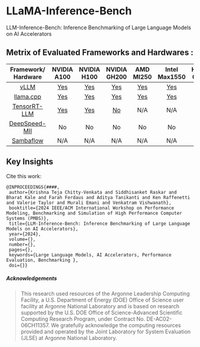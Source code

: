 # LLaMA-Inference-Bench
 
LLM-Inference-Bench: Inference Benchmarking of Large Language Models on AI Accelerators

## Metrix of Evaluated Frameworks and Hardwares :

| Framework/ Hardware | NVIDIA A100 | NVIDIA H100 | NVIDIA GH200 | AMD MI250 | Intel Max1550 | Habana Gaudi2 | Sambanova SN40L |
|:-----------------------:|:---------------:|:---------------:|:------------:|:---------:|:---------:|:-------------:|:---------------:|
|         [vLLM](./vLLM/README.md)        |     [Yes](./vLLM/A100/README.MD)    |     [Yes](./vLLM/H100/README.MD)    |      [Yes](./vLLM/GH200/README.MD)     |    [Yes](./vLLM/MI250/README.MD)   |    [Yes](./vLLM/PVC/README.md)   |       No      |       N/A       |
|      [llama.cpp](./llama.cpp/README.md)      |     [Yes](./llama.cpp/A100/README.MD)    |     [Yes](./llama.cpp/H100/README.MD)    |      [Yes](./llama.cpp/GH200/README.MD)     |    [Yes](./llama.cpp/MI250/README.MD)   |    [Yes](./llama.cpp/PVC/README.MD)   |      N/A      |       N/A       |
|     [TensorRT-LLM](./TensorRT-LLM/README.md)    |     [Yes](./TensorRT-LLM/A100/README.MD)    |     [Yes](./TensorRT-LLM/H100/README.MD)    |     [No]()     |    N/A    |    N/A    |      N/A      |       N/A       |
|      [DeepSpeed-MII](./Deepspeed-MII/README.md)      |      No     |      No     |      No      |     No    |     No    |      [Link]()     |       N/A       |
|      [Sambaflow](./Sambaflow/SN40L/README.md)      |      N/A     |      N/A     |      N/A      |     N/A    |     N/A    |      N/A     |       [Link](./Sambaflow/SN40L/README.md)       |



## Key Insights 


 Cite this work:
 ```
 @INPROCEEDINGS{####,
  author={Krishna Teja Chitty-Venkata and Siddhisanket Raskar and Bharat Kale and Farah Ferdaus and Aditya Tanikanti and Ken Raffenetti and Valerie Taylor and Murali Emani and Venkatram Vishwanath},
  booktitle={2024 IEEE/ACM International Workshop on Performance Modeling, Benchmarking and Simulation of High Performance Computer Systems (PMBS)}, 
  title={LLM-Inference-Bench: Inference Benchmarking of Large Language Models on AI Accelerators}, 
  year={2024},
  volume={},
  number={},
  pages={},
  keywords={Large Language Models, AI Accelerators, Performance Evaluation, Benchmarking },
  doi={}}
 ```

##### Acknowledgements

> This research used resources of the Argonne Leadership Computing Facility, a U.S. Department of Energy (DOE) Office of Science user facility at Argonne National Laboratory and is based on research supported by the U.S. DOE Office of Science-Advanced Scientific Computing Research Program, under Contract No. DE-AC02-06CH11357. We gratefully acknowledge the computing resources provided and operated by the Joint Laboratory for System Evaluation (JLSE) at Argonne National Laboratory.
